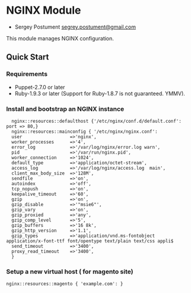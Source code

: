 # NGINX Module

* Sergey Postument <segrey.postument@gmail.com>

This module manages NGINX configuration.

## Quick Start

### Requirements

* Puppet-2.7.0 or later
* Ruby-1.9.3 or later (Support for Ruby-1.8.7 is not guaranteed. YMMV).

### Install and bootstrap an NGINX instance

```puppet
  nginx::resources::defaulthost {'/etc/nginx/conf.d/default.conf': port => 80,}
  nginx::resources::mainconfig { '/etc/nginx/nginx.conf':
  user                  =>'nginx',
  worker_processes      =>'4',
  error_log             =>'/var/log/nginx/error.log warn',
  pid                   =>'/var/run/nginx.pid',
  worker_connection     =>'1024',
  default_type          =>'application/octet-stream',
  access_log            =>'/var/log/nginx/access.log  main',
  client_max_body_size  =>'128M',
  sendfile              =>'on',
  autoindex             =>'off',
  tcp_nopush            =>'on',
  keepalive_timeout     =>'60',
  gzip                  =>'on',
  gzip_disable          =>'"msie6"',
  gzip_vary             =>'on',
  gzip_proxied          =>'any',
  gzip_comp_level       =>'5',
  gzip_buffers          =>'16 8k',
  gzip_http_version     =>'1.1',
  gzip_types            =>'application/vnd.ms-fontobject application/x-font-ttf font/opentype text/plain text/css appli$
  send_timeout          =>'3400',
  proxy_read_timeout    =>'3400',
  }
```

### Setup a new virtual host ( for magento site)

```puppet
nginx::resources::magento { 'example.com': }
```
